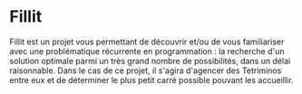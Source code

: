 # Fillit
Fillit est un projet vous permettant de découvrir et/ou de vous familiariser avec une problématique récurrente en programmation : la recherche d'un solution optimale parmi un très grand nombre de possibilités, dans un délai raisonnable. Dans le cas de ce projet, il s'agira d'agencer des Tetriminos entre eux et de déterminer le plus petit carré possible pouvant les accueillir.
